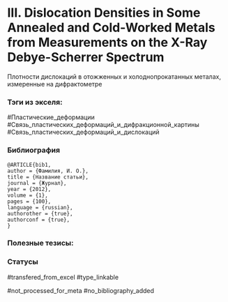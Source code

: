 # III. Dislocation Densities in Some Annealed and Cold-Worked Metals from Measurements on the X-Ray Debye-Scherrer Spectrum
 
Плотности дислокаций в отожженных и холоднопрокатанных металах, измеренные на дифрактометре

### Тэги из экселя:
#Пластические_деформации 
#Связь_пластических_деформаций_и_дифракционной_картины 
#Связь_пластических_деформаций_и_дислокаций 

### Библиография
```
@ARTICLE{bib1,
author = {Фамилия, И. О.},
title = {Название статьи},
journal = {Журнал},
year = {2012},
volume = {1},
pages = {100},
language = {russian},
authorother = {true},
authorconf = {true},
}
```

### Полезные тезисы:

### Статусы
#transfered_from_excel 
#type_linkable 

#not_processed_for_meta
#no_bibliography_added